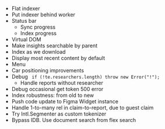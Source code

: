 - Flat indexer
- Put indexer behind worker
- Status bar
  - Sync progress
  - Index progress
- Virtual DOM
- Make insights searchable by parent
- Index as we download
- Display most recent content by default
- Menu
- Car positioning improvements
- Debug ` if (!te.researchers.length) throw new Error("!");`
  - Handle reports without researcher
- Debug occasional get token 500 error
- Index robustness: from old to new
- Push code update to Figma Widget instance
- Handle 1-to-many rel in claim-to-report, due to guest claim
- Try Intl.Segmenter as custom tokenizer
- Bypass IDB. Use document search from flex search
